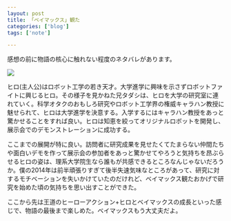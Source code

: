 ```yaml
---
layout: post
title: 「ベイマックス」観た
categories: ['blog']
tags: ['note']

---
```


感想の前に物語の核心に触れない程度のネタバレがあります。

<img src="/img/blog_bighero6.jpg" class="image-on-frame-mini image-fade">

ヒロ(主人公)はロボット工学の若き天才。大学進学に興味を示さずロボットファイトに興じるヒロ。その様子を見かねた兄タダシは、ヒロを大学の研究室に連れていく。科学オタクのおもしろ研究やロボット工学界の権威キャラハン教授に魅せられて、ヒロは大学進学を決意する。入学するにはキャラハン教授をあっと驚かせることをすれば良い。ヒロは知恵を絞ってオリジナルロボットを開発し、展示会でのデモンストレーションに成功する。

ここまでの展開が特に良い。訪問者に研究成果を見せたくてたまらない仲間たちや面白いデモを作って展示会の参加者をあっと驚かせてやろうと気持ちを昂ぶらせるヒロの姿は、理系大学院生なら誰もが共感できるところなんじゃないだろうか。僕の2014年は前半頑張りすぎて後半失速気味なところがあって、研究に対するモチベーションを失いかけていたのだけれど、ベイマックス観たおかげで研究を始めた頃の気持ちを思い出すことができた。

ここから先は王道のヒーローアクション+ヒロとベイマックスの成長といった感じで、物語の最後まで楽しめた。ベイマックスもう大丈夫だよ。
